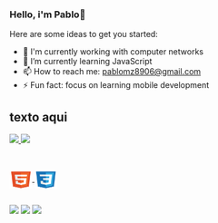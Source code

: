 ### Hello, i'm Pablo👋

Here are some ideas to get you started:

- 🔭 I'm currently working with computer networks
- 🌱 I’m currently learning JavaScript
- 📫 How to reach me: pablomz8906@gmail.com
- ⚡ Fun fact: focus on learning mobile development

##

<div>
  <h2>texto aqui</h2> 
</div>

<div>
  <a href="https://github.com/pabloxp77">
  <img height="180em" src="https://github-readme-stats.vercel.app/api?username=pabloxp77&show_icons=true&theme=radical&include_alla-commits=true&count_private=true"/>
  <img height="180em" src="https://github-readme-stats.vercel.app/api/top-langs/?username=pabloxp77&layout=compact&langs_count=16&theme=radical"/>
</div>

##

<div style="display: inline_block"><br>
  <img align="center" alt="Pablo-HTML" height="30" width="40" src="https://raw.githubusercontent.com/devicons/devicon/master/icons/html5/html5-original.svg">
  <img align="center" alt="Pablo-CSS" height="30" width="40" src="https://raw.githubusercontent.com/devicons/devicon/master/icons/css3/css3-original.svg">
</div>

##

<div>
   <a href="https://instagram.com/pablo.xp77" target="_blank"><img src="https://img.shields.io/badge/-Instagram-%23E4405F?style=for-the-badge&logo=instagram&logoColor=white" target="_blank"></a>
   <a href="mailto:pablomz8906@gmail.com"><img src="https://img.shields.io/badge/-Gmail-%23333?style=for-the-badge&logo=gmail&logoColor=white" target="_blank"></a>
    <a href="https://www.behance.net/pablosouza19" target="_blank"><img src="https://img.shields.io/badge/-Behance-blue?style=for-the-badge&logo=behance&logoColor=white" target="_blank"></a>
</div>

  
